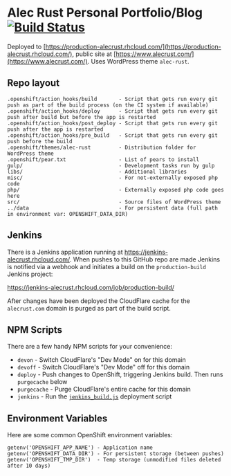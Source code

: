 # Alec Rust Personal Portfolio/Blog [![Build Status](https://jenkins-alecrust.rhcloud.com/buildStatus/icon?job=production-build)](https://jenkins-alecrust.rhcloud.com/job/production-build/)

Deployed to [https://production-alecrust.rhcloud.com/](https://production-alecrust.rhcloud.com/), public site at [https://www.alecrust.com/](https://www.alecrust.com/). Uses WordPress theme `alec-rust`.

## Repo layout

    .openshift/action_hooks/build       - Script that gets run every git push as part of the build process (on the CI system if available)
    .openshift/action_hooks/deploy      - Script that gets run every git push after build but before the app is restarted
    .openshift/action_hooks/post_deploy - Script that gets run every git push after the app is restarted
    .openshift/action_hooks/pre_build   - Script that gets run every git push before the build
    .openshift/themes/alec-rust         - Distribution folder for WordPress theme
    .openshift/pear.txt                 - List of pears to install
    gulp/                               - Development tasks run by gulp
    libs/                               - Additional libraries
    misc/                               - For not-externally exposed php code
    php/                                - Externally exposed php code goes here
    src/                                - Source files of WordPress theme
    ../data                             - For persistent data (full path in environment var: OPENSHIFT_DATA_DIR)

## Jenkins

There is a Jenkins application running at https://jenkins-alecrust.rhcloud.com/. When pushes to this GitHub repo are made Jenkins is notified via a webhook and initiates a build on the `production-build` Jenkins project:

https://jenkins-alecrust.rhcloud.com/job/production-build/

After changes have been deployed the CloudFlare cache for the `alecrust.com` domain is purged as part of the build script.

## NPM Scripts

There are a few handy NPM scripts for your convenience:

- `devon` - Switch CloudFlare's "Dev Mode" on for this domain
- `devoff` - Switch CloudFlare's "Dev Mode" off for this domain
- `deploy` - Push changes to OpenShift, triggering Jenkins build. Then runs `purgecache` below
- `purgecache` - Purge CloudFlare's entire cache for this domain
- `jenkins` - Run the [`jenkins_build.js`](misc/jenkins_build.js) deployment script

## Environment Variables

Here are some common OpenShift environment variables:

    getenv('OPENSHIFT_APP_NAME') - Application name
    getenv('OPENSHIFT_DATA_DIR') - For persistent storage (between pushes)
    getenv('OPENSHIFT_TMP_DIR')  - Temp storage (unmodified files deleted after 10 days)
